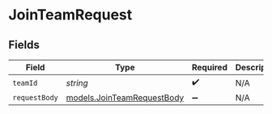 # JoinTeamRequest


## Fields

| Field                                                          | Type                                                           | Required                                                       | Description                                                    |
| -------------------------------------------------------------- | -------------------------------------------------------------- | -------------------------------------------------------------- | -------------------------------------------------------------- |
| `teamId`                                                       | *string*                                                       | :heavy_check_mark:                                             | N/A                                                            |
| `requestBody`                                                  | [models.JoinTeamRequestBody](../models/jointeamrequestbody.md) | :heavy_minus_sign:                                             | N/A                                                            |